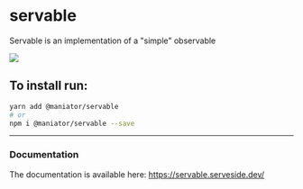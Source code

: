 # servable

Servable is an implementation of a "simple" observable

![](https://badgen.net/bundlephobia/minzip/@maniator/servable)
 
## To install run:

```zsh
yarn add @maniator/servable
# or
npm i @maniator/servable --save
```

---------

### Documentation

The documentation is available here: https://servable.serveside.dev/
